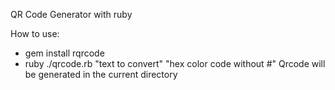 QR Code Generator with ruby

How to use:

- gem install rqrcode
- ruby ./qrcode.rb "text to convert" "hex color code without #"
  Qrcode will be generated in the current directory
